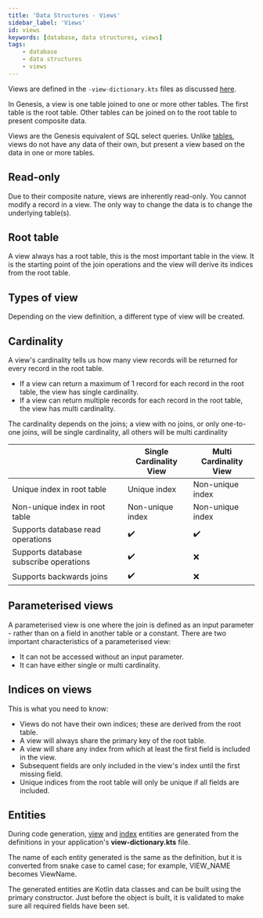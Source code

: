 ```yaml
---
title: 'Data Structures - Views'
sidebar_label: 'Views'
id: views
keywords: [database, data structures, views]
tags:
    - database
    - data structures
    - views
---
```




Views are defined in the `-view-dictionary.kts` files as discussed 
[here](/database/fields-tables-views/views/).

In Genesis, a view is one table joined to one or more other tables. The first table is the root table. Other tables can be joined on to the root table to present composite data. 

Views are the Genesis equivalent of SQL select queries. Unlike [tables](/database/data-types/table-entities/), views do not have any data of their own, but present a view based on the data in one or more tables. 

## Read-only

Due to their composite nature, views are inherently read-only. You cannot modify a record in a view. The only way
to change the data is to change the underlying table(s). 

## Root table

A view always has a root table, this is the most important table in the view. It is the starting point of the join
operations and the view will derive its indices from the root table.

## Types of view

Depending on the view definition, a different type of view will be created.

## Cardinality

A view's cardinality tells us how many view records will be returned for every record in the root table. 

- If a view can return a maximum of 1 record for each record in the root table, the view has single cardinality. 
- If a view can return multiple records for each record in the root table, the view has multi cardinality. 

The cardinality depends on the joins; a view with no joins, or only one-to-one joins, will be single 
cardinality, all others will be multi cardinality

|                                        | Single Cardinality <br/>  View | Multi Cardinality<br/> View |
|----------------------------------------|--------------------------------|-----------------------------|
| Unique index in root table             | Unique index                   | Non-unique index            |
| Non-unique index in root table         | Non-unique index               | Non-unique index            |
| Supports database read operations      | ✔️                             | ✔️                          |
| Supports database subscribe operations | ✔️                             | ❌                           |
| Supports backwards joins               | ✔️                             | ❌                           |

## Parameterised views

A parameterised view is one where the join is defined as an input parameter - rather than on a field in another table or a constant. 
There are two important characteristics of a parameterised view:
- It can not be accessed without an input parameter.
- It can have either single or multi cardinality.

## Indices on views

This is what you need to know:

- Views do not have their own indices; these are derived from the root table. 
- A view will always share the primary key of the root table.
- A view will share any index from which at least the first field is included in the view. 
- Subsequent fields are only included in the view's index until the first missing field. 
- Unique indices from the root table will only be unique if all fields are included.

## Entities

During code generation, [view](/database/data-types/views-entities/) and [index](/database/data-types/index-entities/) entities are generated from the definitions in your application's **view-dictionary.kts** file. 

The name of each entity generated is the same as the definition, but it is converted from snake case to camel case; for example, VIEW_NAME becomes ViewName.

The generated entities are Kotlin data classes and can be built using the primary constructor. Just before the object is built, it is validated to make sure all required fields have been set.
 